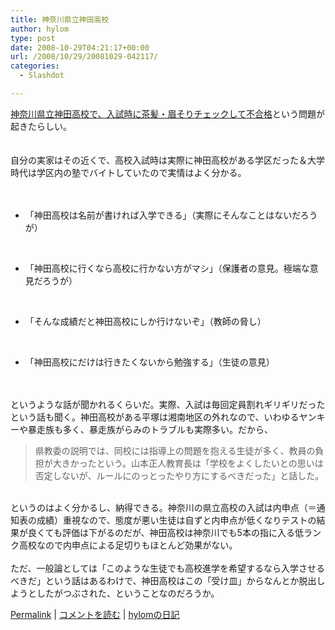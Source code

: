```yaml
---
title: 神奈川県立神田高校
author: hylom
type: post
date: 2008-10-29T04:21:17+00:00
url: /2008/10/29/20081029-042117/
categories:
  - Slashdot

---
```

 [神奈川県立神田高校で、入試時に茶髪・眉そりチェックして不合格][1]という問題が起きたらしい。  
</br>   
自分の実家はその近くで、高校入試時は実際に神田高校がある学区だった＆大学時代は学区内の塾でバイトしていたので実情はよく分かる。</br>  
</br> 

  * 「神田高校は名前が書ければ入学できる」（実際にそんなことはないだろうが） 

</br> 

  * 「神田高校に行くなら高校に行かない方がマシ」（保護者の意見。極端な意見だろうが） 
</br> 

  * 「そんな成績だと神田高校にしか行けないぞ」（教師の脅し） 
</br> 

  * 「神田高校にだけは行きたくないから勉強する」（生徒の意見） 
</br>  
</br>   
というような話が聞かれるくらいだ。実際、入試は毎回定員割れギリギリだったという話も聞く。神田高校がある平塚は湘南地区の外れなので、いわゆるヤンキーや暴走族も多く、暴走族がらみのトラブルも実際多い。だから、 

> <div>
>   県教委の説明では、同校には指導上の問題を抱える生徒が多く、教員の負担が大きかったという。山本正人教育長は「学校をよくしたいとの思いは否定しないが、ルールにのっとったやり方にするべきだった」と話した。
> </div>

</br>   
というのはよく分かるし、納得できる。神奈川の県立高校の入試は内申点（＝通知表の成績）重視なので、態度が悪い生徒は自ずと内申点が低くなりテストの結果が良くても評価は下がるのだが、神田高校は神奈川でも5本の指に入る低ランク高校なので内申点による足切りもほとんど効果がない。</br>  
</br>   
ただ、一般論としては「このような生徒でも高校進学を希望するなら入学させるべきだ」という話はあるわけで、神田高校はこの「受け皿」からなんとか脱出しようとしたがつぶされた、ということなのだろうか。</br> 

   [Permalink][2] |    [コメントを読む][3] |    [hylomの日記][4] 

</br>

 [1]: http://www.asahi.com/national/update/1028/TKY200810280363.html
 [2]: http://slashdot.jp/~hylom/journal/456746
 [3]: http://slashdot.jp/~hylom/journal/456746#acomments
 [4]: http://slashdot.jp/~hylom/journal/